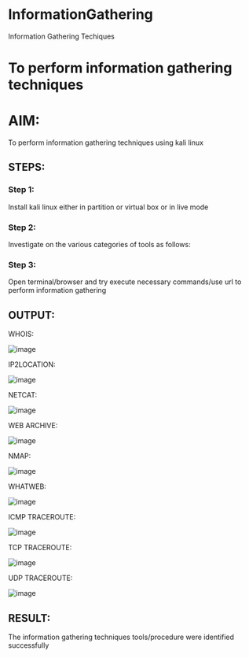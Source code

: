 # InformationGathering
Information Gathering Techiques

# To perform information gathering techniques

# AIM:

To perform information gathering techniques using kali linux 

## STEPS:

### Step 1:

Install kali linux either in partition or virtual box or in live mode

### Step 2:

Investigate on the various categories of tools as follows:

### Step 3:
Open terminal/browser and try execute necessary commands/use url to perform information gathering


## OUTPUT:
WHOIS:

![image](https://github.com/user-attachments/assets/e82559b6-0e20-4a22-978e-d6629bfd379e)

IP2LOCATION:

![image](https://github.com/user-attachments/assets/b212d518-1574-4ca5-9260-3e920a58aefe)


NETCAT:

![image](https://github.com/user-attachments/assets/ad2173b5-87e2-4dc2-b0de-c1dcae6e1f0b)


WEB ARCHIVE:

![image](https://github.com/user-attachments/assets/f6c59a27-55af-4a82-a0e5-864c7ff6d68b)



NMAP:

![image](https://github.com/user-attachments/assets/b1b2d6dd-af61-44d2-bdea-9a7c0d30f021)


WHATWEB:

![image](https://github.com/user-attachments/assets/6be7e674-3b14-4b51-a5fd-54657015d97a)


ICMP TRACEROUTE:

![image](https://github.com/user-attachments/assets/41c9e0c5-1044-46a4-8f40-da1d66cbb2eb)


TCP TRACEROUTE:


![image](https://github.com/user-attachments/assets/cb254f07-5004-48b6-9861-b26d41e576fe)


UDP TRACEROUTE:


![image](https://github.com/user-attachments/assets/32715015-cdcc-4200-8d63-2a0728e12d85)




## RESULT:
The information gathering techniques tools/procedure were  identified successfully
